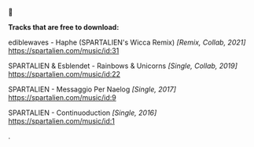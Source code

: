 :floppy_disk:

**Tracks that are free to download:**

ediblewaves - Haphe (SPARTALIEN's Wicca Remix) *[Remix, Collab, 2021]*
<https://spartalien.com/music/id:31>

SPARTALIEN & Esblendet - Rainbows & Unicorns *[Single, Collab, 2019]*
<https://spartalien.com/music/id:22>

SPARTALIEN - Messaggio Per Naelog *[Single, 2017]*
<https://spartalien.com/music/id:9>

SPARTALIEN - Continuoduction *[Single, 2016]*
<https://spartalien.com/music/id:1>

.
